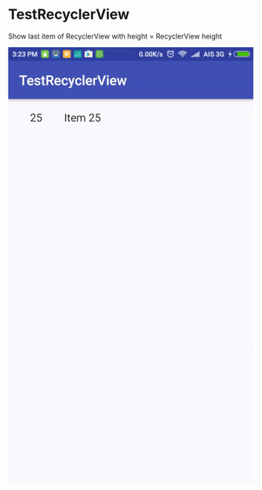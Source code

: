 # TestRecyclerView
Show last item of RecyclerView with height = RecyclerView height

![TestRecyclerView](https://github.com/layerlre/TestRecyclerView/raw/master/images/img_screenshot.gif)
